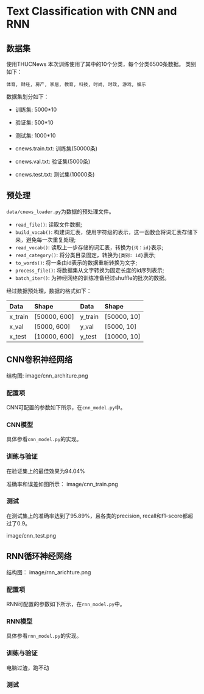 # Text Classification with CNN and RNN


## 数据集

使用THUCNews
本次训练使用了其中的10个分类，每个分类6500条数据。
类别如下：

```
体育, 财经, 房产, 家居, 教育, 科技, 时尚, 时政, 游戏, 娱乐
```
数据集划分如下：

- 训练集: 5000*10
- 验证集: 500*10
- 测试集: 1000*10

- cnews.train.txt: 训练集(50000条)
- cnews.val.txt: 验证集(5000条)
- cnews.test.txt: 测试集(10000条)

## 预处理

`data/cnews_loader.py`为数据的预处理文件。

- `read_file()`: 读取文件数据;
- `build_vocab()`: 构建词汇表，使用字符级的表示，这一函数会将词汇表存储下来，避免每一次重复处理;
- `read_vocab()`: 读取上一步存储的词汇表，转换为`{词：id}`表示;
- `read_category()`: 将分类目录固定，转换为`{类别: id}`表示;
- `to_words()`: 将一条由id表示的数据重新转换为文字;
- `process_file()`: 将数据集从文字转换为固定长度的id序列表示;
- `batch_iter()`: 为神经网络的训练准备经过shuffle的批次的数据。

经过数据预处理，数据的格式如下：

| Data | Shape | Data | Shape |
| :---------- | :---------- | :---------- | :---------- |
| x_train | [50000, 600] | y_train | [50000, 10] |
| x_val | [5000, 600] | y_val | [5000, 10] |
| x_test | [10000, 600] | y_test | [10000, 10] |

## CNN卷积神经网络
结构图:
image/cnn_architure.png
### 配置项

CNN可配置的参数如下所示，在`cnn_model.py`中。

### CNN模型

具体参看`cnn_model.py`的实现。

### 训练与验证

在验证集上的最佳效果为94.04%

准确率和误差如图所示：
image/cnn_train.png

### 测试

在测试集上的准确率达到了95.89%，且各类的precision, recall和f1-score都超过了0.9。

image/cnn_test.png

## RNN循环神经网络

结构图：
image/rnn_arichture.png

### 配置项

RNN可配置的参数如下所示，在`rnn_model.py`中。

### RNN模型

具体参看`rnn_model.py`的实现。

### 训练与验证

电脑过渣，跑不动

### 测试

